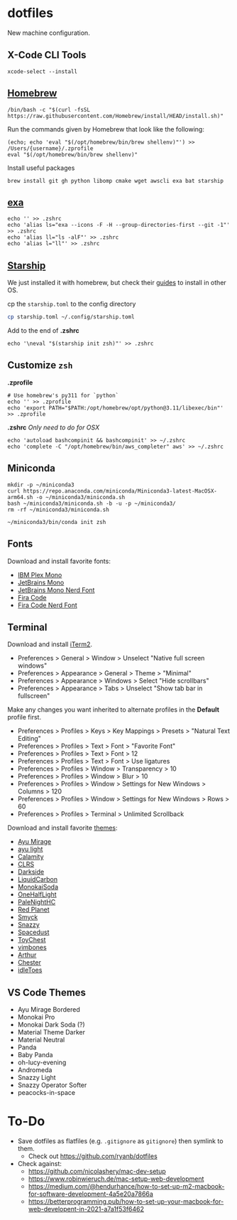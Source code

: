 # dotfiles

New machine configuration.

## X-Code CLI Tools

```shell
xcode-select --install
```

## [Homebrew](https://brew.sh/)

```shell
/bin/bash -c "$(curl -fsSL https://raw.githubusercontent.com/Homebrew/install/HEAD/install.sh)"
```

Run the commands given by Homebrew that look like the following:
```shell
(echo; echo 'eval "$(/opt/homebrew/bin/brew shellenv)"') >> /Users/{username}/.zprofile
eval "$(/opt/homebrew/bin/brew shellenv)"
```

Install useful packages
```shell
brew install git gh python libomp cmake wget awscli exa bat starship
```

## [exa](https://github.com/ogham/exa)

```shell
echo '' >> .zshrc
echo 'alias ls="exa --icons -F -H --group-directories-first --git -1"' >> .zshrc
echo 'alias ll="ls -alF"' >> .zshrc
echo 'alias l="ll"' >> .zshrc
```

## [Starship](https://starship.rs/)

We just installed it with homebrew, but check their [guides](https://starship.rs/guide/) to install in other OS.

cp the `starship.toml` to the config directory
```sh
cp starship.toml ~/.config/starship.toml
```

Add to the end of **.zshrc**
```shell
echo '\neval "$(starship init zsh)"' >> .zshrc
```

## Customize `zsh`

**.zprofile**

```shell
# Use homebrew's py311 for `python`
echo '' >> .zprofile
echo 'export PATH="$PATH:/opt/homebrew/opt/python@3.11/libexec/bin"' >> .zprofile
```

**.zshrc**
*Only need to do for OSX*
```shell
echo 'autoload bashcompinit && bashcompinit' >> ~/.zshrc
echo 'complete -C "/opt/homebrew/bin/aws_completer" aws' >> ~/.zshrc
```

## Miniconda

```shell
mkdir -p ~/miniconda3
curl https://repo.anaconda.com/miniconda/Miniconda3-latest-MacOSX-arm64.sh -o ~/miniconda3/miniconda.sh
bash ~/miniconda3/miniconda.sh -b -u -p ~/miniconda3/
rm -rf ~/miniconda3/miniconda.sh

~/miniconda3/bin/conda init zsh
```

## Fonts

Download and install favorite fonts:
* [IBM Plex Mono](https://fonts.google.com/specimen/IBM+Plex+Mono)
* [JetBrains Mono](https://fonts.google.com/specimen/JetBrains+Mono)
* [JetBrains Mono Nerd Font](https://github.com/ryanoasis/nerd-fonts/releases/download/v3.1.1/JetBrainsMono.zip)
* [Fira Code](https://fonts.google.com/specimen/Fira+Code)
* [Fira Code Nerd Font](https://github.com/ryanoasis/nerd-fonts/releases/download/v3.1.1/FiraCode.zip)

## Terminal

Download and install [iTerm2](https://iterm2.com/).

* Preferences > General > Window > Unselect "Native full screen windows"
* Preferences > Appearance > General > Theme > "Minimal"
* Preferences > Appearance > Windows > Select "Hide scrollbars"
* Preferences > Appearance > Tabs > Unselect "Show tab bar in fullscreen"

Make any changes you want inherited to alternate profiles in the **Default** profile first.
* Preferences > Profiles > Keys > Key Mappings > Presets > "Natural Text Editing"
* Preferences > Profiles > Text > Font > "Favorite Font"
* Preferences > Profiles > Text > Font > 12
* Preferences > Profiles > Text > Font > Use ligatures
* Preferences > Profiles > Window > Transparency > 10 
* Preferences > Profiles > Window > Blur > 10
* Preferences > Profiles > Window > Settings for New Windows > Columns > 120
* Preferences > Profiles > Window > Settings for New Windows > Rows > 60
* Preferences > Profiles > Terminal > Unlimited Scrollback

Download and install favorite [themes](https://iterm2colorschemes.com/):
* [Ayu Mirage](https://raw.githubusercontent.com/mbadolato/iTerm2-Color-Schemes/master/schemes/Ayu%20Mirage.itermcolors)
* [ayu light](https://raw.githubusercontent.com/mbadolato/iTerm2-Color-Schemes/master/schemes/ayu_light.itermcolors)
* [Calamity](https://raw.githubusercontent.com/mbadolato/iTerm2-Color-Schemes/master/schemes/Calamity.itermcolors)
* [CLRS](https://raw.githubusercontent.com/mbadolato/iTerm2-Color-Schemes/master/schemes/CLRS.itermcolors)
* [Darkside](https://raw.githubusercontent.com/mbadolato/iTerm2-Color-Schemes/master/schemes/Darkside.itermcolors)
* [LiquidCarbon](https://raw.githubusercontent.com/mbadolato/iTerm2-Color-Schemes/master/schemes/LiquidCarbon.itermcolors)
* [MonokaiSoda](https://raw.githubusercontent.com/mbadolato/iTerm2-Color-Schemes/master/schemes/Monokai%20Soda.itermcolors)
* [OneHalfLight](https://raw.githubusercontent.com/mbadolato/iTerm2-Color-Schemes/master/schemes/OneHalfLight.itermcolors)
* [PaleNightHC](https://raw.githubusercontent.com/mbadolato/iTerm2-Color-Schemes/master/schemes/PaleNightHC.itermcolors)
* [Red Planet](https://raw.githubusercontent.com/mbadolato/iTerm2-Color-Schemes/master/schemes/Red%20Planet.itermcolors)
* [Smyck](https://raw.githubusercontent.com/mbadolato/iTerm2-Color-Schemes/master/schemes/Smyck.itermcolors)
* [Snazzy](https://raw.githubusercontent.com/mbadolato/iTerm2-Color-Schemes/master/schemes/Snazzy.itermcolors)
* [Spacedust](https://raw.githubusercontent.com/mbadolato/iTerm2-Color-Schemes/master/schemes/Spacedust.itermcolors)
* [ToyChest](https://raw.githubusercontent.com/mbadolato/iTerm2-Color-Schemes/master/schemes/ToyChest.itermcolors)
* [vimbones](https://raw.githubusercontent.com/mbadolato/iTerm2-Color-Schemes/master/schemes/vimbones.itermcolors)
* [Arthur](https://raw.githubusercontent.com/mbadolato/iTerm2-Color-Schemes/master/schemes/Arthur.itermcolors)
* [Chester](https://raw.githubusercontent.com/mbadolato/iTerm2-Color-Schemes/master/schemes/Chester.itermcolors)
* [idleToes](https://raw.githubusercontent.com/mbadolato/iTerm2-Color-Schemes/master/schemes/idleToes.itermcolors)

## VS Code Themes

* Ayu Mirage Bordered
* Monokai Pro
* Monokai Dark Soda (?)
* Material Theme Darker
* Material Neutral
* Panda
* Baby Panda
* oh-lucy-evening
* Andromeda
* Snazzy Light
* Snazzy Operator Softer
* peacocks-in-space

# To-Do

* Save dotfiles as flatfiles (e.g. `.gitignore` as `gitignore`) then symlink to them.
  * Check out https://github.com/ryanb/dotfiles
* Check against:
  * https://github.com/nicolashery/mac-dev-setup
  * https://www.robinwieruch.de/mac-setup-web-development
  * https://medium.com/@hendurhance/how-to-set-up-m2-macbook-for-software-development-4a5e20a7866a
  * https://betterprogramming.pub/how-to-set-up-your-macbook-for-web-developent-in-2021-a7a1f53f6462

